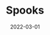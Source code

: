 ---
date: "2022-03-01"
title: "Spooks"
publisher: "Saturnalia Books"
forthcoming: true
external_link: "https://saturnaliabooks.com/"
featuredImage: ../../images/saturnalia-header.jpg
---